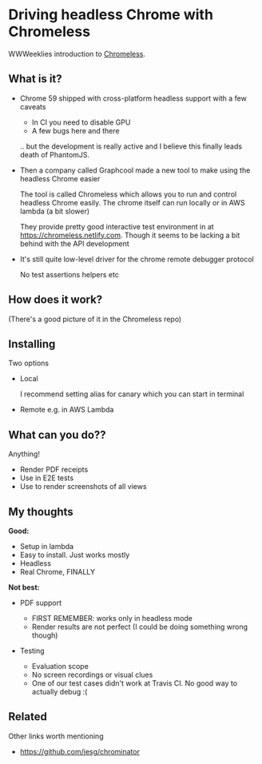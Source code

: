 # Driving headless Chrome with Chromeless

WWWeeklies introduction to [Chromeless](https://github.com/graphcool/chromeless).


## What is it?

* Chrome 59 shipped with cross-platform headless support with a few caveats
  * In CI you need to disable GPU
  * A few bugs here and there

  .. but the development is really active and I believe this finally leads
  death of PhantomJS.

* Then a company called Graphcool made a new tool to make using the headless Chrome easier

  The tool is called Chromeless which allows you to run and control headless Chrome easily. The chrome itself can run locally or in AWS lambda (a bit slower)

  They provide pretty good interactive test environment in at https://chromeless.netlify.com.
  Though it seems to be lacking a bit behind with the API development

* It's still quite low-level driver for the chrome remote debugger protocol

  No test assertions helpers etc


## How does it work?

(There's a good picture of it in the Chromeless repo)

## Installing

Two options

* Local

  I recommend setting alias for canary which you can start in terminal

* Remote e.g. in AWS Lambda


## What can you do??

Anything!

* Render PDF receipts
* Use in E2E tests
* Use to render screenshots of all views


## My thoughts

**Good:**

* Setup in lambda
* Easy to install. Just works mostly
* Headless
* Real Chrome, FINALLY

**Not best:**

* PDF support
  * FIRST REMEMBER: works only in headless mode
  * Render results are not perfect (I could be doing something wrong though)

* Testing
  * Evaluation scope
  * No screen recordings or visual clues
  * One of our test cases didn't work at Travis CI. No good way to actually debug :(


## Related

Other links worth mentioning

* https://github.com/jesg/chrominator
